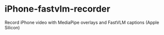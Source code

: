 # iPhone-fastvlm-recorder
Record iPhone video with MediaPipe overlays and FastVLM captions (Apple Silicon)
